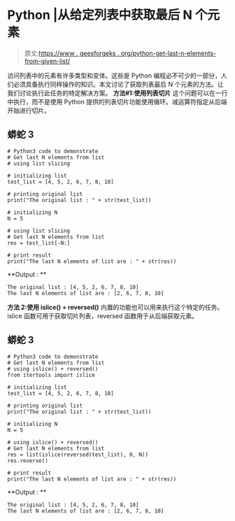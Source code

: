 # Python |从给定列表中获取最后 N 个元素

> 原文:[https://www . geesforgeks . org/python-get-last-n-elements-from-given-list/](https://www.geeksforgeeks.org/python-get-last-n-elements-from-given-list/)

访问列表中的元素有许多类型和变体。这些是 Python 编程必不可少的一部分，人们必须具备执行同样操作的知识。本文讨论了获取列表最后 N 个元素的方法。让我们讨论执行此任务的特定解决方案。
**方法#1:使用列表切片**
这个问题可以在一行中执行，而不是使用 Python 提供的列表切片功能使用循环。减运算符指定从后端开始进行切片。

## 蟒蛇 3

```
# Python3 code to demonstrate
# Get last N elements from list
# using list slicing

# initializing list
test_list = [4, 5, 2, 6, 7, 8, 10]

# printing original list
print("The original list : " + str(test_list))

# initializing N
N = 5

# using list slicing
# Get last N elements from list
res = test_list[-N:]

# print result
print("The last N elements of list are : " + str(res))
```

**Output : **

```
The original list : [4, 5, 2, 6, 7, 8, 10]
The last N elements of list are : [2, 6, 7, 8, 10]
```

**方法 2:使用 islice() + reversed()**
内置的功能也可以用来执行这个特定的任务。islice 函数可用于获取切片列表，reversed 函数用于从后端获取元素。

## 蟒蛇 3

```
# Python3 code to demonstrate
# Get last N elements from list
# using islice() + reversed()
from itertools import islice

# initializing list
test_list = [4, 5, 2, 6, 7, 8, 10]

# printing original list
print("The original list : " + str(test_list))

# initializing N
N = 5

# using islice() + reversed()
# Get last N elements from list
res = list(islice(reversed(test_list), 0, N))
res.reverse()

# print result
print("The last N elements of list are : " + str(res))
```

**Output : **

```
The original list : [4, 5, 2, 6, 7, 8, 10]
The last N elements of list are : [2, 6, 7, 8, 10]
```